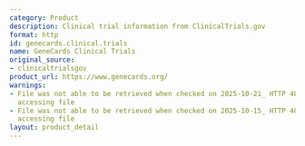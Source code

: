 ```yaml
---
category: Product
description: Clinical trial information from ClinicalTrials.gov
format: http
id: genecards.clinical.trials
name: GeneCards Clinical Trials
original_source:
- clinicaltrialsgov
product_url: https://www.genecards.org/
warnings:
- File was not able to be retrieved when checked on 2025-10-21_ HTTP 403 error when
  accessing file
- File was not able to be retrieved when checked on 2025-10-15_ HTTP 403 error when
  accessing file
layout: product_detail
---
```


